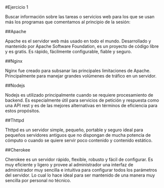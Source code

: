 #Ejercicio 1

Buscar información sobre las tareas o servicios web para los que se usan más los programas que comentamos al principio de la sesión:




##Apache

Apache es el servidor web más usado en todo el mundo. Desarrollado y mantenido por Apache Software Foundation, es un proyecto de código libre y es gratis. Es rápido, fácilmente configurable, fiable y seguro.

##Nginx

Nginx fue creado para subsanar las principales limitaciones de Apache. Principalmente para manejar grandes volúmenes de tráfico en un servidor.

##Nodejs

Nodejs es utilizado principalmente cuando se requiere procesamiento de backend. Es especialmente útil para servicios de petición y respuesta como una API rest y es de las mejores alternativas en términos de eficiencia para estos propósitos.

##Thttpd

Thttpd es un servidor simple, pequeño, portable y seguro ideal para pequeños servidores antiguos que no dispongan de mucha potencia de cómputo o cuando se quiere servir poco contenido y contenido estático.

##Cherokee

Cherokee es un servidor rápido, flexible, robusto y fácil de configurar. Es muy eficiente y ligero y provee al administrador una interfaz de administrador muy sencilla e intuitiva para configurar todos los parámetros del servidor. Lo cual lo hace ideal para ser mantenido de una manera muy sencilla por personal no técnico.
